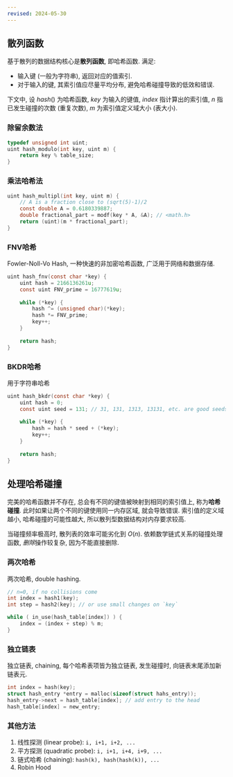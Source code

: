 ```yaml
---
revised: 2024-05-30
---
```


## 散列函数

基于散列的数据结构核心是**散列函数**, 即哈希函数. 满足:
- 输入键 (一般为字符串), 返回对应的值索引.
- 对于输入的键, 其索引值应尽量平均分布, 避免哈希碰撞导致的低效和错误.

下文中, 设 $hash()$ 为哈希函数, $key$ 为输入的键值, $index$ 指计算出的索引值, $n$ 指已发生碰撞的次数 (重复次数), $m$ 为索引值定义域大小 (表大小).

### 除留余数法

```c
typedef unsigned int uint;
uint hash_modulo(int key, uint m) {
    return key % table_size;
}
```

### 乘法哈希法

```c
uint hash_multipl(int key, uint m) {
	// A is a fraction close to (sqrt(5)-1)/2
    const double A = 0.6180339887; 
    double fractional_part = modf(key * A, &A); // <math.h>
    return (uint)(m * fractional_part);
}
```

### FNV哈希

Fowler-Noll-Vo Hash, 一种快速的非加密哈希函数, 广泛用于网络和数据存储.

```c
uint hash_fnv(const char *key) {
    uint hash = 2166136261u;
    const uint FNV_prime = 16777619u;
    
    while (*key) {
        hash ^= (unsigned char)(*key);
        hash *= FNV_prime;
        key++;
    }
    
    return hash;
}
```

### BKDR哈希

用于字符串哈希

```c
uint hash_bkdr(const char *key) {
    uint hash = 0;
    const uint seed = 131; // 31, 131, 1313, 13131, etc. are good seeds
    
    while (*key) {
        hash = hash * seed + (*key);
        key++;
    }
    
    return hash;
}
```

## 处理哈希碰撞

完美的哈希函数并不存在, 总会有不同的键值被映射到相同的索引值上, 称为**哈希碰撞**. 此时如果让两个不同的键使用同一内存区域, 就会导致错误. 索引值的定义域越小, 哈希碰撞的可能性越大, 所以散列型数据结构对内存要求较高.

当碰撞频率极高时, 散列表的效率可能劣化到 $O(n)$. 依赖数学链式关系的碰撞处理函数, *删除*操作较复杂, 因为不能直接删除.

### 两次哈希

两次哈希, double hashing.

```c
// n=0, if no collisions come
int index = hash1(key);
int step = hash2(key); // or use small changes on `key`

while ( in_use(hash_table[index]) ) {
	index = (index + step) % m;
}
```

### 独立链表

独立链表, chaining, 每个哈希表项皆为独立链表, 发生碰撞时, 向链表末尾添加新链表元.

```c
int index = hash(key);
struct hash_entry *entry = malloc(sizeof(struct hahs_entry));
hash_entry->next = hash_table[index]; // add entry to the head
hash_table[index] = new_entry;
```

### 其他方法

1. 线性探测 (linear probe): `i, i+1, i+2, ...`
3. 平方探测 (quadratic probe): `i, i+1, i+4, i+9, ...` 
4. 链式哈希 (chaining): `hash(k), hash(hash(k)), ...`
5. Robin Hood 